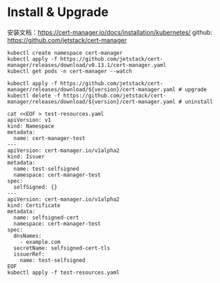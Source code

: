 
# Install & Upgrade
安装文档：https://cert-manager.io/docs/installation/kubernetes/
github: https://github.com/jetstack/cert-manager

```shell script
kubectl create namespace cert-manager
kubectl apply -f https://github.com/jetstack/cert-manager/releases/download/v0.13.1/cert-manager.yaml
kubectl get pods -n cert-manager --watch

kubectl apply -f https://github.com/jetstack/cert-manager/releases/download/${version}/cert-manager.yaml # upgrade
kubectl delete -f https://github.com/jetstack/cert-manager/releases/download/${version}/cert-manager.yaml # uninstall
```

```shell script
cat <<EOF > test-resources.yaml
apiVersion: v1
kind: Namespace
metadata:
  name: cert-manager-test
---
apiVersion: cert-manager.io/v1alpha2
kind: Issuer
metadata:
  name: test-selfsigned
  namespace: cert-manager-test
spec:
  selfSigned: {}
---
apiVersion: cert-manager.io/v1alpha2
kind: Certificate
metadata:
  name: selfsigned-cert
  namespace: cert-manager-test
spec:
  dnsNames:
    - example.com
  secretName: selfsigned-cert-tls
  issuerRef:
    name: test-selfsigned
EOF
kubectl apply -f test-resources.yaml
```

